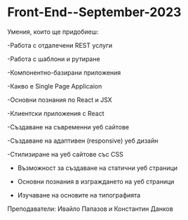 # Front-End--September-2023

Умения, които ще придобиеш:

-Работа с отдалечени REST услуги

-Работа с шаблони и рутиране

-Компонентно-базирани приложения

-Какво е Single Page Applicaion

-Основни познания по React и JSX

-Клиентски приложения с React

-Създаване на съвременни уеб сайтове

-Създаване на адаптивен (responsive) уеб дизайн

-Стилизиране на уеб сайтове със CSS

- Възможност за създаване на статични уеб страници

- Основни познания в изграждането на уеб страници

- Изучаване на основите на типографията



Преподаватели: Ивайло Папазов и Константин Данков













